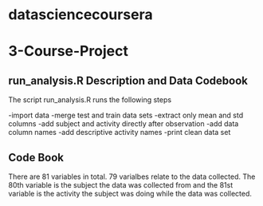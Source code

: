 datasciencecoursera
===================
3-Course-Project
================
run_analysis.R Description and Data Codebook
-----------------------------------------------------
The script run_analysis.R runs the following steps

-import data
-merge test and train data sets
-extract only mean and std columns
-add subject and activity directly after observation
-add data column names
-add descriptive activity names
-print clean data set

Code Book
--------------------------

There are 81 variables in total. 79 varialbes relate to the data collected. The 80th variable is the subject the data was collected from and the 81st variable is the activity the subject was doing while the data was collected. 

